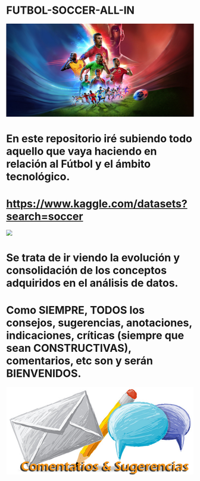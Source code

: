 # FUTBOL-SOCCER-ALL-IN
![](FUTBOL_04_ANALISIS_DATOS.jpeg)
# En este repositorio iré subiendo todo aquello que vaya haciendo en relación al Fútbol y el ámbito tecnológico.
# https://www.kaggle.com/datasets?search=soccer
![](kaggle.png)
# Se trata de ir viendo la evolución y consolidación de los conceptos adquiridos en el análisis de datos.
# Como SIEMPRE, TODOS los consejos, sugerencias, anotaciones, indicaciones, críticas (siempre que sean CONSTRUCTIVAS), comentarios, etc son y serán BIENVENIDOS.
<a href="mailto:loquelojonove1975@gmail.com" target="_blank" title="Email" rel="noopener"><img src="Comentarios_y_Sugerencias.jpg" title="Email"></i></a>
